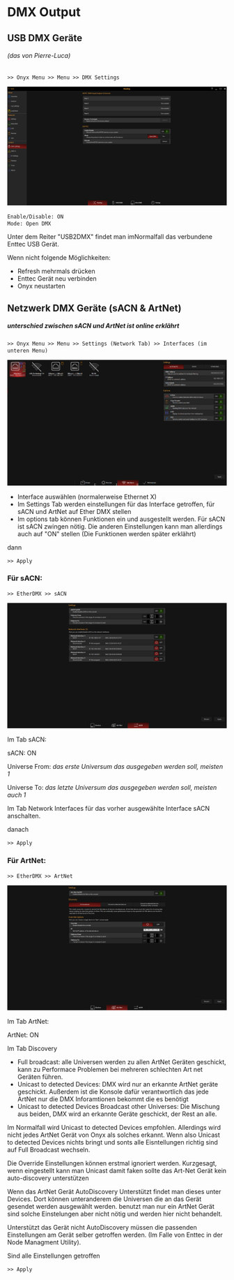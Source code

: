 # DMX Output
## USB DMX Geräte 
###### (das von Pierre-Luca)

    >> Onyx Menu >> Menu >> DMX Settings

![DMXSettings](Pics/6_EtherDMX1.PNG)

    Enable/Disable: ON
    Mode: Open DMX

Unter dem Reiter "USB2DMX" findet man imNormalfall das verbundene Enttec USB Gerät.

Wenn nicht folgende Möglichkeiten:

* Refresh mehrmals drücken
* Enttec Gerät neu verbinden
* Onyx neustarten




## Netzwerk DMX Geräte (sACN & ArtNet)

##### unterschied zwischen sACN und ArtNet ist online erklährt

    >> Onyx Menu >> Menu >> Settings (Network Tab) >> Interfaces (im unteren Menu)

![Ether2](Pics/6_EtherDMX2.PNG)

* Interface auswählen (normalerweise Ethernet X)
* Im Settings Tab werden einstellungen für das Interface getroffen, für sACN und ArtNet auf Ether DMX stellen
* Im options tab können Funktionen ein und ausgestellt werden. Für sACN ist sACN zwingen nötig. Die anderen Einstellungen kann man allerdings auch auf "ON" stellen (Die Funktionen werden später erklährt)

dann 

    >> Apply


### Für sACN:

    >> EtherDMX >> sACN

![sACN](Pics/6_EtherDMX3.PNG)

Im Tab sACN:

sACN: ON

Universe From: *das erste Universum das ausgegeben werden soll, meisten 1*

Universe To: *das letzte Universum das ausgegeben werden soll, meisten auch 1*

Im Tab Network Interfaces für das vorher ausgewählte Interface sACN anschalten.

danach

    >> Apply


### Für ArtNet:

    >> EtherDMX >> ArtNet

![ArtNet](Pics/6_EtherDMX4.PNG)

Im Tab ArtNet:

ArtNet: ON

Im Tab Discovery

* Full broadcast: alle Universen werden zu allen ArtNet Geräten geschickt, kann zu Performace Problemen bei mehreren schlechten Art net Geräten führen. 
* Unicast to detected Devices: DMX wird nur an erkannte ArtNet geräte geschickt. Außerdem ist die Konsole dafür verantwortlich das jede ArtNet nur die DMX Inforamtionen bekommt die es benötigt
* Unicast to detected Devices Broadcast other Universes: Die Mischung aus beiden, DMX wird an erkannte Geräte geschickt, der Rest an alle.

Im Normalfall wird Unicast to detected Devices empfohlen. Allerdings wird nicht jedes ArtNet Gerät von Onyx als solches erkannt. Wenn also Unicast to detected Devices nichts bringt und sonts alle Eisntellungen richtig sind auf Full Broadcast wechseln.

Die Override Einstellungen können erstmal ignoriert werden. Kurzgesagt, wenn eingestellt kann man Unicast damit faken sollte das Art-Net Gerät kein auto-discovery unterstützen

Wenn das ArtNet Gerät AutoDiscovery Unterstützt findet man dieses unter Devices. Dort können unteranderem die Universen die an das Gerät gesendet werden ausgewählt werden. benutzt man nur ein ArtNet Gerät sind solche Einstelungen aber nicht nötig und werden hier nicht behandelt.

Unterstützt das Gerät nicht AutoDiscovery müssen die passenden Einstellungen am Gerät selber getroffen werden. (Im Falle von Enttec in der Node Managment Utility).


Sind alle Einstellungen getroffen 

    >> Apply

